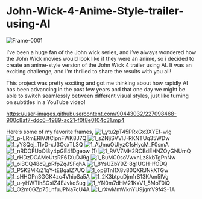 # John-Wick-4-Anime-Style-trailer-using-AI
![Frame-0001](https://user-images.githubusercontent.com/90443032/227094639-1f49e2a6-1d95-499c-bd71-399a64c4b47e.png)


I’ve been a huge fan of the John wick series, and i’ve always wondered how the John Wick movies would look like if they were an anime, so i decided to create an anime-style version of the John Wick 4 trailer using AI. It was an exciting challenge, and I’m thrilled to share the results with you all!

This project was pretty exciting and got me thinking about how rapidly AI has been advancing in the past few years and that one day we might be able to switch seamlessly between different visual styles, just like turning on subtitles in a YouTube video!


https://user-images.githubusercontent.com/90443032/227098468-900c8af7-ddc6-4989-ac21-f0f8e0104c31.mp4

Here’s some of my favorite frames,
![1_ytu2pT45PRxGx3XYEf-wlg](https://user-images.githubusercontent.com/90443032/227098747-9b5d78eb-c617-4bac-aaf5-b328ec57eee2.jpg)
![1_p-LRmERlVJfCjpnFWK8J7Q](https://user-images.githubusercontent.com/90443032/227098769-778b9837-011b-41c3-8bdb-edde0f00232c.jpg)
![1_sZNjiSVVlJ-RKNTUq35WDw](https://user-images.githubusercontent.com/90443032/227098777-87b30f30-5914-444f-8f41-12c5d4fef71f.jpg)
![1_yY8Qej_TIvD-xJ3OcxTL3Q](https://user-images.githubusercontent.com/90443032/227098815-2fea9a18-2219-4aaa-974d-0a6ad4c2331c.jpg)
![1_AUmuOUlyzC1sHycM_F0smA](https://user-images.githubusercontent.com/90443032/227098854-ded5fec5-8ffb-4aee-9422-34c39c1c2d1b.jpg)
![1_nRDQFUoOl8y4pGE4fDgeow (1)](https://user-images.githubusercontent.com/90443032/227098958-5b461efd-003f-4883-a77d-2bdf787c5bc2.jpg)
![1_RVV7MH2RCBdEHNZOyGNUmQ](https://user-images.githubusercontent.com/90443032/227098988-fce39dbb-9151-4e21-93bb-03c171c96d57.jpg)
![1_rHDzDOAMeUtsRF61XuDJ9g](https://user-images.githubusercontent.com/90443032/227099039-aa1a45c2-60fb-414a-9cd4-39b8c96a7b0e.jpg)
![1_BuMC0soVwxnLz8kbTgPnNw](https://user-images.githubusercontent.com/90443032/227099071-f2ed61ce-5d34-4601-b002-c51591eaac9f.jpg)
![1_oiBCQ48c9_pRfpZqJSFqhA](https://user-images.githubusercontent.com/90443032/227099112-2386086a-383f-42be-a3e1-6a0be1cb32cf.jpg)
![1_8YsUZbY9Z-8g1UGH-IfODQ](https://user-images.githubusercontent.com/90443032/227099139-1c3e57a8-79a9-437e-aeae-2acae42b5e69.jpg)
![1_P5K2MKrZ1qY-tEBgaIZ7UQ](https://user-images.githubusercontent.com/90443032/227099164-7b9f45e9-5faf-47da-afdf-3b34e8a8aea9.jpg)
![1_opBTnI1X8v80QXRJNkXTGw](https://user-images.githubusercontent.com/90443032/227099194-6847649e-5901-4988-96d4-56d615a75afb.jpg)
![1_sHHGPn3GGK4zc4VhipSa5A](https://user-images.githubusercontent.com/90443032/227099228-9f12bec8-d2a5-44c1-9318-8cc937f3cfd8.jpg)
![1_2K3btpuDjm1rS13KAm5IVg](https://user-images.githubusercontent.com/90443032/227099264-994792d7-abf4-4d06-87d8-2ad5db60ca93.jpg)
![1_u-yHWTIhSGsIZ4EJvkqSug](https://user-images.githubusercontent.com/90443032/227099294-4abc287f-13a6-4944-ae5e-0e64341c74db.jpg)
![1_YN0m7dHM21KxV1_5MoT0iQ](https://user-images.githubusercontent.com/90443032/227099321-82ab7c94-3e24-4271-819b-dbae2e69ee76.jpg)
![1_O2m0GZp75LnfuJPNa7cU4A](https://user-images.githubusercontent.com/90443032/227099351-5a971b00-9a44-4262-ab00-76ea76b8fe96.jpg)
![1_rXwMmWknYU9jgmV9f4S-1A](https://user-images.githubusercontent.com/90443032/227099378-9abe0891-3bb2-4259-adb2-ce58f828cf00.jpg)

